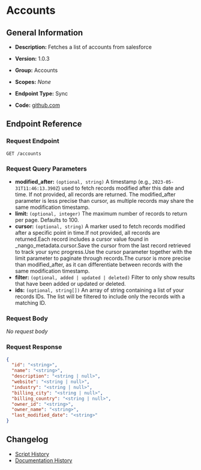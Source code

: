 <!-- BEGIN GENERATED CONTENT -->
# Accounts

## General Information

- **Description:** Fetches a list of accounts from salesforce

- **Version:** 1.0.3
- **Group:** Accounts
- **Scopes:** _None_
- **Endpoint Type:** Sync
- **Code:** [github.com](https://github.com/NangoHQ/integration-templates/tree/main/integrations/salesforce/syncs/accounts.ts)


## Endpoint Reference

### Request Endpoint

`GET /accounts`

### Request Query Parameters

- **modified_after:** `(optional, string)` A timestamp (e.g., `2023-05-31T11:46:13.390Z`) used to fetch records modified after this date and time. If not provided, all records are returned. The modified_after parameter is less precise than cursor, as multiple records may share the same modification timestamp.
- **limit:** `(optional, integer)` The maximum number of records to return per page. Defaults to 100.
- **cursor:** `(optional, string)` A marker used to fetch records modified after a specific point in time.If not provided, all records are returned.Each record includes a cursor value found in _nango_metadata.cursor.Save the cursor from the last record retrieved to track your sync progress.Use the cursor parameter together with the limit parameter to paginate through records.The cursor is more precise than modified_after, as it can differentiate between records with the same modification timestamp.
- **filter:** `(optional, added | updated | deleted)` Filter to only show results that have been added or updated or deleted.
- **ids:** `(optional, string[])` An array of string containing a list of your records IDs. The list will be filtered to include only the records with a matching ID.

### Request Body

_No request body_

### Request Response

```json
{
  "id": "<string>",
  "name": "<string>",
  "description": "<string | null>",
  "website": "<string | null>",
  "industry": "<string | null>",
  "billing_city": "<string | null>",
  "billing_country": "<string | null>",
  "owner_id": "<string>",
  "owner_name": "<string>",
  "last_modified_date": "<string>"
}
```

## Changelog

- [Script History](https://github.com/NangoHQ/integration-templates/commits/main/integrations/salesforce/syncs/accounts.ts)
- [Documentation History](https://github.com/NangoHQ/integration-templates/commits/main/integrations/salesforce/syncs/accounts.md)

<!-- END  GENERATED CONTENT -->

